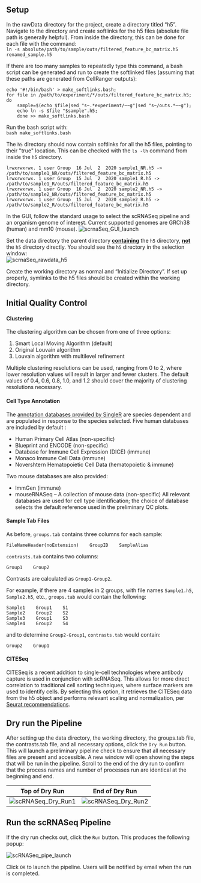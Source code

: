 ## Setup
In the rawData directory for the project, create a directory titled “h5”. Navigate to the directory and create softlinks for the h5 files (absolute file path is generally helpful). From inside the directory, this can be done for each file with the command:  
```ln -s absolute/path/to/sample/outs/filtered_feature_bc_matrix.h5 renamed_sample.h5```

If there are too many samples to repeatedly type this command, a bash script can be generated and run to create the softlinked files (assuming that these paths are generated from CellRanger outputs):
```
echo '#!/bin/bash' > make_softlinks.bash;
for file in /path/to/experiment/*/outs/filtered_feature_bc_matrix.h5; do
    sample=$(echo $file|sed "s~.*experiment/~~g"|sed "s~/outs.*~~g");
	echo ln -s $file "$sample".h5;
	done >> make_softlinks.bash
```
Run the bash script with:  
```bash make_softlinks.bash```

The `h5` directory should now contain softlinks for all the h5 files, pointing to their "true" location. This can be checked with the `ls -lh` command from inside the `h5` directory.  
```
lrwxrwxrwx. 1 user Group  16 Jul  2  2020 sample1_NR.h5 -> /path/to/sample1_NR/outs/filtered_feature_bc_matrix.h5
lrwxrwxrwx. 1 user Group  15 Jul  2  2020 sample1_R.h5 -> /path/to/sample1_R/outs/filtered_feature_bc_matrix.h5
lrwxrwxrwx. 1 user Group  16 Jul  2  2020 sample2_NR.h5 -> /path/to/sample2_NR/outs/filtered_feature_bc_matrix.h5
lrwxrwxrwx. 1 user Group  15 Jul  2  2020 sample2_R.h5 -> /path/to/sample2_R/outs/filtered_feature_bc_matrix.h5
```

In the GUI, follow the standard usage to select the scRNASeq pipeline and an organism genome of interest. Current supported genomes are GRCh38 (human) and mm10 (mouse).
![scrnaSeq_GUI_launch](images/scRNASeq_GUI.png)

Set the data directory the parent directory <ins>**containing**</ins> the `h5` directory, <ins>**not**</ins> the `h5` directory directly. You should see the `h5` directory in the selection window:  
![scrnaSeq_rawdata_h5](images/scRNASeq_h5_dir.png)

 Create the working directory as normal and “Initialize Directory”. If set up properly, symlinks to the h5 files should be created within the working directory.
 
## Initial Quality Control

#### Clustering
The clustering algorithm can be chosen from one of three options:  
1. Smart Local Moving Algorithm (default)  
2. Original Louvain algorithm  
3. Louvain algorithm with multilevel refinement

Multiple clustering resolutions can be used, ranging from 0 to 2, where lower resolution values will result in larger and fewer clusters. The default values of 0.4, 0.6, 0.8, 1.0, and 1.2 should cover the majority of clustering resolutions necessary. 

#### Cell Type Annotation
The [annotation databases provided by SingleR](https://bioconductor.org/packages/devel/bioc/vignettes/SingleR/inst/doc/SingleR.html#5_available_references) are species dependent and are populated in response to the species selected. Five human databases are included by default :
* Human Primary Cell Atlas (non-specific)
* Blueprint and ENCODE (non-specific)
* Database for Immune Cell Expression (DICE) (immune)
* Monaco Immune Cell Data (immune)
* Novershtern Hematopoietic Cell Data (hematopoietic & immune)

Two mouse databases are also provided:
* ImmGen (immune)
* mouseRNASeq – A collection of mouse data (non-specific)
All relevant databases are used for cell type identification; the choice of database selects the default reference used in the preliminary QC plots.

#### Sample Tab Files
As before, `groups.tab` contains three columns for each sample:

```
FileNameHeader(noExtension)    GroupID    SampleAlias
```

`contrasts.tab` contains two columns:

```
Group1    Group2
```

Contrasts are calculated as `Group1-Group2`.

For example, if there are 4 samples in 2 groups, with file names `Sample1.h5`, `Sample2.h5`, etc., `groups.tab` would contain the following:

```
Sample1    Group1    S1
Sample2    Group2    S2
Sample3    Group1    S3
Sample4    Group2    S4
```

and to determine `Group2-Group1`, `contrasts.tab` would contain:

```
Group2    Group1
```
#### CITESeq
CITESeq is a recent addition to single-cell technologies where antibody capture is used in conjunction with scRNASeq. This allows for more direct correlation to traditional cell sorting techniques, where surface markers are used to identify cells. By selecting this option, it retrieves the CITESeq data from the h5 object and performs relevant scaling and normalization, per [Seurat recommendations](https://satijalab.org/seurat/v3.1/multimodal_vignette.html).

## Dry run the Pipeline
After setting up the data directory, the working directory, the groups.tab file, the contrasts.tab file, and all necessary options, click the `Dry Run` button. This will launch a preliminary pipeline check to ensure that all necessary files are present and accessible. A new window will open showing the steps that will be run in the pipeline. Scroll to the end of the dry run to confirm that the process names and number of processes run are identical at the beginning and end.

|Top of Dry Run|End of Dry Run|
|--------------|--------------|
|![scRNASeq_Dry_Run1](images/scrnaseq_dryRun1.png) |![scRNASeq_Dry_Run2](images/scrnaseq_dryRun2.png)|

## Run the scRNASeq Pipeline

If the dry run checks out, click the `Run` button. This produces the following popup:

![scRNASeq_pipe_launch](images/scrnaseq_pipe_launch.png)

Click `OK` to launch the pipeline. Users will be notified by email when the run is completed.
